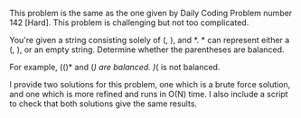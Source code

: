 This problem is the same as the one given by Daily Coding Problem number 142 [Hard].
This problem is challenging but not too complicated.

You're given a string consisting solely of (, ), and *. * can represent either a (, ), or an empty string. Determine whether the parentheses are balanced.

For example, (()* and (*) are balanced. )*( is not balanced.

I provide two solutions for this problem, one which is a brute force solution, and one which is more refined and runs in O(N) time.
I also include a script to check that both solutions give the same results.